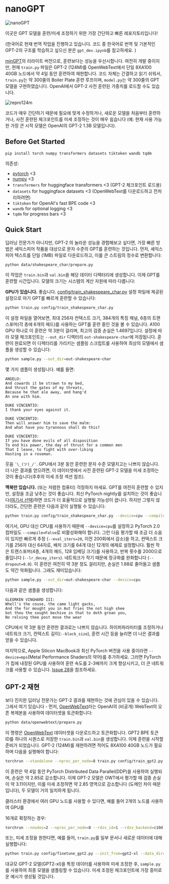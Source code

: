 # nanoGPT

![nanoGPT](assets/nanogpt.jpg)

이곳은 GPT 모델을 훈련/미세 조정하기 위한 가장 간단하고 빠른 레포지토리입니다!

(한국어로 현재 번역 작업을 진행하고 있습니다. 코드 중 한국어로 번역 및 기본적인 GPT-2의 구조를 학습하고 싶으신 분은 `gpt_dev.ipynb`를 참고하세요. )

 [minGPT](https://github.com/karpathy/minGPT)의 리라이트 버전으로, 훈련보다는  성능을 우선시합니다. 여전히 개발 중이지만, 현재 `train.py` 파일은 GPT-2 (124M)를 OpenWebText에서 단일 8XA100 40GB 노드에서 약 4일 동안 훈련하여 재현합니다. 코드 자체는 간결하고 읽기 쉬워서, `train.py`는 약 300줄의 Boiler Plate 훈련 루프이며, 
 `model.py`는 약 300줄의 GPT 모델을 구현하였습니다. 
  OpenAI에서 GPT-2 사전 훈련된 가중치를 로드할 수도 있습니다. 

![repro124m](assets/gpt2_124M_loss.png)

코드가 매우 간단하기 때문에 필요에 맞게 수정하거나, 새로운 모델을 처음부터 훈련하거나, 사전 훈련된 체크포인트를 미세 조정하는 것이 매우 쉽습니다 (예: 현재 사용 가능한 가장 큰 시작 모델은 OpenAI의 GPT-2 1.3B 모델입니다).

## Before Get Started

```
pip install torch numpy transformers datasets tiktoken wandb tqdm
```

의존성:

- [pytorch](https://pytorch.org) <3
- [numpy](https://numpy.org/install/) <3
-  `transformers` for huggingface transformers <3 (GPT-2 체크포인트 로드용)
-  `datasets` for huggingface datasets <3 (OpenWebText를 다운로드하고 전처리하려면)
-  `tiktoken` for OpenAI's fast BPE code <3
-  `wandb` for optional logging <3
-  `tqdm` for progress bars <3

## Quick Start
딥러닝 전문가가 아니지만, GPT-2 의 놀라운 성능을 경험해보고 싶다면, 가장 빠른 방법은 셰익스피어 작품을 대상으로 문자 수준의 GPT를 훈련하는 것입니다. 먼저, 셰익스피어 텍스트를 단일 (1MB) 파일로 다운로드하고, 이를 큰 스트림의 정수로 변환합니다:

```sh
python data/shakespeare_char/prepare.py
```

이 작업은 `train.bin`과 `val.bin`을 해당 데이터 디렉터리에 생성합니다. 이제 GPT를 훈련할 시간입니다. 모델의 크기는 시스템의 계산 자원에 따라 다릅니다:

**GPU가 있습니다.** 좋습니다. [config/train_shakespeare_char.py](config/train_shakespeare_char.py) 설정 파일에 제공된 설정으로 아기 GPT를 빠르게 훈련할 수 있습니다:

```sh
python train.py config/train_shakespeare_char.py
```

이 설정 파일을 열어보면, 최대 256자 컨텍스트 크기, 384개의 특징 채널, 6층의 트랜스포머(각 층에 6개의 헤드)를 사용하는 GPT를 훈련 중인 것을 볼 수 있습니다. A100 GPU 하나로 이 훈련은 약 3분이 걸리며, 최고의 검증 손실은 1.4697입니다. 설정에 따라 모델 체크포인트는 `--out_dir` 디렉터리 `out-shakespeare-char`에 저장됩니다. 훈련이 완료되면 이 디렉터리를 가리키는 샘플링 스크립트를 사용하여 최상의 모델에서 샘플을 생성할 수 있습니다:

```sh
python sample.py --out_dir=out-shakespeare-char
```

몇 가지 샘플이 생성됩니다. 예를 들면:

```
ANGELO:
And cowards it be strawn to my bed,
And thrust the gates of my threats,
Because he that ale away, and hang'd
An one with him.

DUKE VINCENTIO:
I thank your eyes against it.

DUKE VINCENTIO:
Then will answer him to save the malm:
And what have you tyrannous shall do this?

DUKE VINCENTIO:
If you have done evils of all disposition
To end his power, the day of thrust for a common men
That I leave, to fight with over-liking
Hasting in a roseman.
```

웃음 `¯\_(ツ)_/¯`. GPU에서 3분 동안 훈련한 문자 수준 모델치고는 나쁘지 않습니다. 더 나은 결과를 얻으려면, 이 데이터셋에서 사전 훈련된 GPT-2 모델을 미세 조정하는 것이 좋습니다(추후의 미세 조정 섹션 참조).

**맥북만 있습니다.** (또는 저렴한 컴퓨터) 걱정하지 마세요. GPT를 여전히 훈련할 수 있지만, 설정을 조금 낮추는 것이 좋습니다. 최신 PyTorch nightly를 설치하는 것이 좋습니다([여기서 선택](https://pytorch.org/get-started/locally/))하면 코드가 더 효율적으로 실행될 가능성이 큽니다. 하지만 그렇지 않더라도, 간단한 훈련은 다음과 같이 실행될 수 있습니다:

```sh
python train.py config/train_shakespeare_char.py --device=cpu --compile=False --eval_iters=20 --log_interval=1 --block_size=64 --batch_size=12 --n_layer=4 --n_head=4 --n_embd=128 --max_iters=2000 --lr_decay_iters=2000 --dropout=0.0
```

여기서, GPU 대신 CPU를 사용하기 때문에 `--device=cpu`를 설정하고 PyTorch 2.0 컴파일도 `--compile=False`로 비활성화해야 합니다. 그런 다음 평가할 때 조금 더 소음이 있지만 빠르게 추정 (`--eval_iters=20`, 이전 200회에서 감소)을 하고, 컨텍스트 크기를 256자 대신 64자로, 배치 크기를 64개 대신 12개의 예제로 설정합니다. 훨씬 작은 트랜스포머(4층, 4개의 헤드, 128 임베딩 크기)를 사용하고, 반복 횟수를 2000으로 줄입니다 (`--lr_decay_iters`). 네트워크가 작기 때문에 정규화를 완화합니다 (`--dropout=0.0`). 이 훈련은 여전히 약 3분 정도 걸리지만, 손실은 1.88로 줄어들고 샘플도 약간 악화됩니다. 그래도 재미있습니다:

```sh
python sample.py --out_dir=out-shakespeare-char --device=cpu
```
다음과 같은 샘플을 생성합니다:

```
GLEORKEN VINGHARD III:
Whell's the couse, the came light gacks,
And the for mought you in Aut fries the not high shee
bot thou the sought bechive in that to doth groan you,
No relving thee post mose the wear
```

CPU에서 약 3분 동안 훈련한 결과로는 나쁘지 않습니다. 하이퍼파라미터를 조정하거나 네트워크 크기, 컨텍스트 길이(`--block_size`), 훈련 시간 등을 늘리면 더 나은 결과를 얻을 수 있습니다.

마지막으로, Apple Silicon MacBook과 최신 PyTorch 버전을 사용 중이라면 `--device=mps`(Metal Performance Shaders의 약어)를 추가하세요. 그러면 PyTorch가 칩에 내장된 GPU를 사용하여 훈련 속도를 2-3배까지 크게 향상시키고, 더 큰 네트워크를 사용할 수 있습니다. [Issue 28](https://github.com/karpathy/nanoGPT/issues/28)을 참조하세요.

## GPT-2 재현

보다 진지한 딥러닝 전문가는 GPT-2 결과를 재현하는 것에 관심이 있을 수 있습니다. 그래서 여기 있습니다 - 먼저, [OpenWebText](https://openwebtext2.readthedocs.io/en/latest/)라는 OpenAI의 (비공개) WebText의 오픈 복제본을 사용하여 데이터셋을 토큰화합니다:

```sh
python data/openwebtext/prepare.py
```

이 명령은 [OpenWebText](https://huggingface.co/datasets/openwebtext) 데이터셋을 다운로드하고 토큰화합니다. GPT2 BPE 토큰 ID를 하나의 시퀀스로 저장한 `train.bin`과 `val.bin`을 생성합니다. 이제 훈련을 시작할 준비가 되었습니다. GPT-2 (124M)를 재현하려면 적어도 8XA100 40GB 노드가 필요하며 다음을 실행해야 합니다:

```sh
torchrun --standalone --nproc_per_node=8 train.py config/train_gpt2.py
```

이 훈련은 약 4일 동안 PyTorch Distributed Data Parallel(DDP)을 사용하여 실행되며, 손실은 약 2.85로 감소합니다. 이제 GPT-2 모델은 OWT에서 평가할 때 검증 손실이 약 3.11이지만, 이를 미세 조정하면 약 2.85 영역으로 감소합니다 (도메인 차이 때문입니다), 두 모델이 거의 일치하게 됩니다.

클러스터 환경에서 여러 GPU 노드를 사용할 수 있다면, 예를 들어 2개의 노드를 사용하여 GPU를

 16개로 확장하는 경우:

```sh
torchrun --nnodes=2 --nproc_per_node=8 --rdzv_id=1 --rdzv_backend=c10d train.py config/train_gpt2.py
```

또는, 미세 조정을 원한다면, 예를 들어, `train.py`를 일부 문서나 새로운 데이터에 대해 실행합니다:

```sh
python train.py config/finetune_gpt2.py --init_from=gpt2-xl --data_dir=data/my_custom_data
```

대규모 GPT-2 모델(GPT2-xl)을 특정 데이터를 사용하여 미세 조정한 후, `sample.py`를 사용하여 최종 모델을 샘플링할 수 있습니다. 미세 조정된 체크포인트에 가장 흥미로운 예시가 생성될 것입니다.
